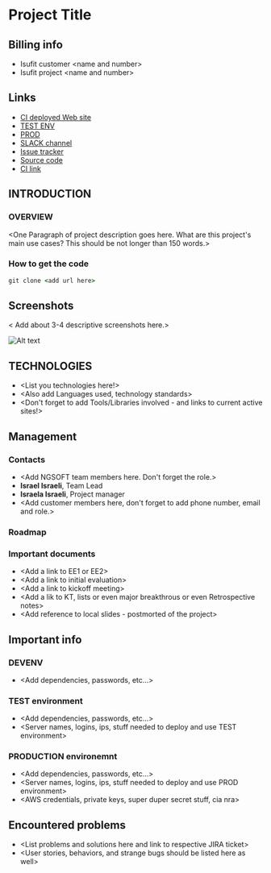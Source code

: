 # Project Title

## Billing info

* Isufit customer \<name and number\>
* Isufit project \<name and number\>

## Links

* [CI deployed Web site](https://aimeos.org/integrations/typo3-shop-extension/)
* [TEST ENV](https://aimeos.org/integrations/typo3-shop-extension/)
* [PROD](https://aimeos.org/integrations/typo3-shop-extension/)
* [SLACK channel](https://sysngs.slack.com/archives/C6QS3EAQN)
* [Issue tracker](https://jira-soft.ngsoft.com/)
* [Source code](https://github.com/aimeos/aimeos-typo3)
* [CI link](http://jenkins/)

## INTRODUCTION

### OVERVIEW

\<One Paragraph of project description goes here. What are this project's main use cases? This should be not longer than 150 words.\>

### How to get the code
```cmd
git clone <add url here>
```


## Screenshots
\< Add about 3-4 descriptive screenshots here.\>

![Alt text](/relative/path/to/img.jpg?raw=true "Optional Title")

## TECHNOLOGIES

* \<List you technologies here!\>
* \<Also add Languages used, technology standards\>
* \<Don't forget to add Tools/Libraries involved - and links to current active sites!\>

## Management

### Contacts

* \<Add NGSOFT team members here. Don't forget the role.\>
* **Israel Israeli**, Team Lead
* **Israela Israeli**, Project manager
* \<Add customer members here, don't forget to add phone number, email and role.\>

### Roadmap

### Important documents

* \<Add a link to EE1 or EE2\>
* \<Add a link to initial evaluation\>
* \<Add a link to kickoff meeting\>
* \<Add a lik to KT, lists or even major breakthrous or even Retrospective notes\>
* \<Add reference to local slides - postmorted of the project\>

## Important info

### DEVENV

* \<Add dependencies, passwords, etc...>

### TEST environment

* \<Add dependencies, passwords, etc...>
* \<Server names, logins, ips, stuff needed to deploy and use TEST environment\>

### PRODUCTION environemnt

* \<Add dependencies, passwords, etc...>
* \<Server names, logins, ips, stuff needed to deploy and use PROD environment\>
* \<AWS credentials, private keys, super duper secret stuff, cia nra\>

## Encountered problems

* \<List problems and solutions here and link to respective JIRA ticket\>
* \<User stories, behaviors, and strange bugs  should be listed here as well\>
